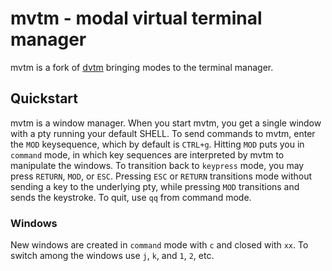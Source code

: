 # mvtm - modal virtual terminal manager

mvtm is a fork of
[dvtm](http://www.brain-dump.org/projects/dvtm/)
bringing modes to the terminal manager.

## Quickstart

mvtm is a window manager.  When you start mvtm, you get a single window
with a pty running your default SHELL.  To send commands to mvtm,
enter the `MOD` keysequence, which by default is `CTRL+g`.  Hitting
`MOD` puts you in `command` mode, in which key sequences are interpreted
by mvtm to manipulate the windows.  To transition back to `keypress`
mode, you may press `RETURN`, `MOD`, or `ESC`.  Pressing `ESC` or
`RETURN` transitions mode without sending a key to the underlying pty,
while pressing `MOD` transitions and sends the keystroke.  To quit, use
`qq` from command mode.

### Windows

New windows are created in `command` mode with `c` and closed with `xx`.
To switch among the windows use `j`, `k`, and `1`, `2`, etc.
